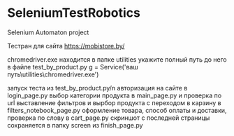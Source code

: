 # SeleniumTestRobotics
Selenium Automaton project

Тестран для сайта https://mobistore.by/ 

chromedriver.exe находится в папке utilities укажите полный путь до него в файле 
test_by_product.py
g = Service('ваш путь\\utilities\\chromedriver.exe')

запуск теста из test_by_product.py/n
авторизация на сайте в login_page.py
выбор категории продукта в main_page.py и проверка по url
выставление фильтров и вырбор продукта с переходом в карзину в filters_notebook_page.py
оформление товара, способ оплаты и доставки, проверка по слову в cart_page.py
скриншот с последней страницы сохраняется в папку screen из finish_page.py
